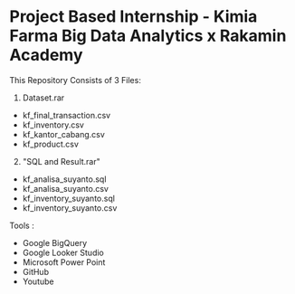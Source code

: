 # Project Based Internship - Kimia Farma Big Data Analytics x Rakamin Academy

This Repository Consists of 3 Files:
1. Dataset.rar
  - kf_final_transaction.csv
  - kf_inventory.csv
  - kf_kantor_cabang.csv
  - kf_product.csv
2. "SQL and Result.rar"
  - kf_analisa_suyanto.sql
  - kf_analisa_suyanto.csv
  - kf_inventory_suyanto.sql
  - kf_inventory_suyanto.csv


Tools :
- Google BigQuery
- Google Looker Studio
- Microsoft Power Point
- GitHub
- Youtube



